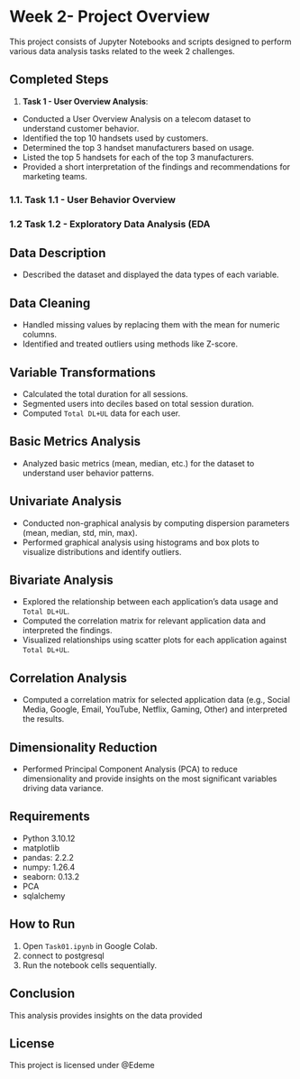 # Week 2- Project Overview
This project consists of Jupyter Notebooks and scripts designed to perform various data analysis tasks related to the week 2 challenges.

## Completed Steps

1. **Task 1 - User Overview Analysis**:
- Conducted a User Overview Analysis on a telecom dataset to understand customer behavior.
- Identified the top 10 handsets used by customers.
- Determined the top 3 handset manufacturers based on usage.
- Listed the top 5 handsets for each of the top 3 manufacturers.
- Provided a short interpretation of the findings and recommendations for marketing teams.
### 1.1. Task 1.1 - User Behavior Overview
### 1.2 Task 1.2 - Exploratory Data Analysis (EDA
## Data Description
- Described the dataset and displayed the data types of each variable.

## Data Cleaning
- Handled missing values by replacing them with the mean for numeric columns.
- Identified and treated outliers using methods like Z-score.

## Variable Transformations
- Calculated the total duration for all sessions.
- Segmented users into deciles based on total session duration.
- Computed `Total DL+UL` data for each user.

## Basic Metrics Analysis
- Analyzed basic metrics (mean, median, etc.) for the dataset to understand user behavior patterns.

## Univariate Analysis
- Conducted non-graphical analysis by computing dispersion parameters (mean, median, std, min, max).
- Performed graphical analysis using histograms and box plots to visualize distributions and identify outliers.

## Bivariate Analysis
- Explored the relationship between each application’s data usage and `Total DL+UL`.
- Computed the correlation matrix for relevant application data and interpreted the findings.
- Visualized relationships using scatter plots for each application against `Total DL+UL`.

## Correlation Analysis
- Computed a correlation matrix for selected application data (e.g., Social Media, Google, Email, YouTube, Netflix, Gaming, Other) and interpreted the results.

## Dimensionality Reduction
- Performed Principal Component Analysis (PCA) to reduce dimensionality and provide insights on the most significant variables driving data variance.

## Requirements

- Python 3.10.12
- matplotlib
- pandas: 2.2.2
- numpy: 1.26.4
- seaborn: 0.13.2
- PCA
- sqlalchemy

## How to Run

1. Open `Task01.ipynb` in Google Colab.
2. connect to postgresql
3. Run the notebook cells sequentially.

## Conclusion

This analysis provides insights on the data provided

## License

This project is licensed under @Edeme